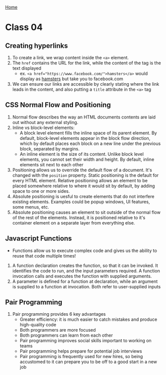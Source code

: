 [Home](../README.md)

# Class 04

## Creating hyperlinks

1. To create a link, we wrap content inside the `<a>` element.
2. The `href` contains the URL for the link, while the content of the tag is the text displayed
    - ex. `<a href="https://www.facebook.com/">hamsters</a>` would display as [hamsters](https://www.facebook.com/) but take you to facebook.com
3. We can ensure our links are accessible by clearly stating where the link leads in the content, and also putting a `title` attribute in the `<a>` tag

## CSS Normal Flow and Positioning

1. Normal flow describes the way an HTML documents contents are laid out without any external styling.
2. Inline vs block-level elements:
    - A block level element fills the inline space of its parent element. By default, block-level elements appear in the block flow direction, which by default places each block on a new line under the previous block, separated by margins.
    - An inline element is the size of its content. Unlike block level elements, you cannot set their width and height. By default, inline elements sit next to each other
3. Positioning allows us to override the default flow of a document. It's changed with the `position` property. Static positioning is the default for every HTML element. Relative positioning allows an element to be placed somewhere relative to where it would sit by default, by adding space to one or more sides.
4. Absolute positioning is uesful to create elements that do not interfere existing elements. Examples could be popup windows, UI features, some menus, etc.
5. Absolute positioning causes an element to sit outside of the normal flow of the rest of the elements. Instead, it is positioned relative to it's container element on a separate layer from everything else.

## Javascript Functions

- Functions allow us to execute complex code and gives us the ability to reuse that code multiple times!

1. A function declaration creates the function, so that it can be invoked. It identifies the code to run, and the input parameters required. A function invocation calls and executes the function with supplied arguments.
2. A parameter is defined for a function at declaration, while an argument is supplied to a function at invocation. Both refer to user-supplied inputs

## Pair Programming

1. Pair programming provides 6 key advantages
    - Greater efficiency: it is much easier to catch mistakes and produce high-quality code
    - Both programmers are more focused
    - Both programmers can learn from each other
    - Pair programming improves social skills important to working on teams
    - Pair programming helps prepare for potential job interviews
    - Pair programming is frequently used for new hires, so being accustomed to it can prepare you to be off to a good start in a new job
